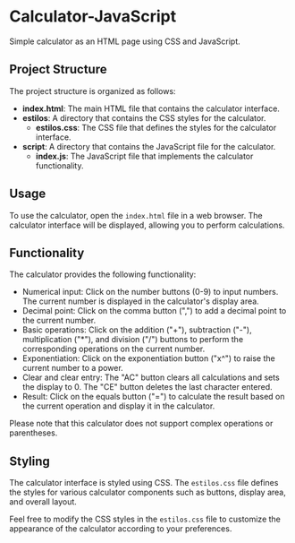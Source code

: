 # Calculator-JavaScript
Simple calculator as an HTML page using CSS and JavaScript.

## Project Structure

The project structure is organized as follows:

- **index.html**: The main HTML file that contains the calculator interface.
- **estilos**: A directory that contains the CSS styles for the calculator.
  - **estilos.css**: The CSS file that defines the styles for the calculator interface.
- **script**: A directory that contains the JavaScript file for the calculator.
  - **index.js**: The JavaScript file that implements the calculator functionality.

## Usage

To use the calculator, open the `index.html` file in a web browser. The calculator interface will be displayed, allowing you to perform calculations.

## Functionality

The calculator provides the following functionality:

- Numerical input: Click on the number buttons (0-9) to input numbers. The current number is displayed in the calculator's display area.
- Decimal point: Click on the comma button (",") to add a decimal point to the current number.
- Basic operations: Click on the addition ("+"), subtraction ("-"), multiplication ("*"), and division ("/") buttons to perform the corresponding operations on the current number.
- Exponentiation: Click on the exponentiation button ("x^") to raise the current number to a power.
- Clear and clear entry: The "AC" button clears all calculations and sets the display to 0. The "CE" button deletes the last character entered.
- Result: Click on the equals button ("=") to calculate the result based on the current operation and display it in the calculator.

Please note that this calculator does not support complex operations or parentheses.

## Styling

The calculator interface is styled using CSS. The `estilos.css` file defines the styles for various calculator components such as buttons, display area, and overall layout.

Feel free to modify the CSS styles in the `estilos.css` file to customize the appearance of the calculator according to your preferences.
